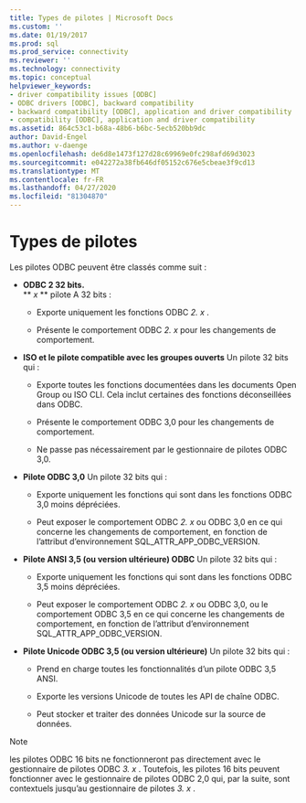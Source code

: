 ```yaml
---
title: Types de pilotes | Microsoft Docs
ms.custom: ''
ms.date: 01/19/2017
ms.prod: sql
ms.prod_service: connectivity
ms.reviewer: ''
ms.technology: connectivity
ms.topic: conceptual
helpviewer_keywords:
- driver compatibility issues [ODBC]
- ODBC drivers [ODBC], backward compatibility
- backward compatibility [ODBC], application and driver compatibility
- compatibility [ODBC], application and driver compatibility
ms.assetid: 864c53c1-b68a-48b6-b6bc-5ecb520bb9dc
author: David-Engel
ms.author: v-daenge
ms.openlocfilehash: de6d8e1473f127d28c69969e0fc298afd69d3023
ms.sourcegitcommit: e042272a38fb646df05152c676e5cbeae3f9cd13
ms.translationtype: MT
ms.contentlocale: fr-FR
ms.lasthandoff: 04/27/2020
ms.locfileid: "81304870"
---
```

# <a name="types-of-drivers"></a>Types de pilotes
Les pilotes ODBC peuvent être classés comme suit :  
  
-   **ODBC 2 32 bits.**  
     ** _x_ ** pilote A 32 bits :  
  
    -   Exporte uniquement les fonctions ODBC *2. x* .  
  
    -   Présente le comportement ODBC *2. x* pour les changements de comportement.  
  
-   **ISO et le pilote compatible avec les groupes ouverts** Un pilote 32 bits qui :  
  
    -   Exporte toutes les fonctions documentées dans les documents Open Group ou ISO CLI. Cela inclut certaines des fonctions déconseillées dans ODBC.  
  
    -   Présente le comportement ODBC 3,0 pour les changements de comportement.  
  
    -   Ne passe pas nécessairement par le gestionnaire de pilotes ODBC 3,0.  
  
-   **Pilote ODBC 3,0** Un pilote 32 bits qui :  
  
    -   Exporte uniquement les fonctions qui sont dans les fonctions ODBC 3,0 moins dépréciées.  
  
    -   Peut exposer le comportement ODBC *2. x* ou ODBC 3,0 en ce qui concerne les changements de comportement, en fonction de l’attribut d’environnement SQL_ATTR_APP_ODBC_VERSION.  
  
-   **Pilote ANSI 3,5 (ou version ultérieure) ODBC** Un pilote 32 bits qui :  
  
    -   Exporte uniquement les fonctions qui sont dans les fonctions ODBC 3,5 moins dépréciées.  
  
    -   Peut exposer le comportement ODBC *2. x* ou ODBC 3,0, ou le comportement ODBC 3,5 en ce qui concerne les changements de comportement, en fonction de l’attribut d’environnement SQL_ATTR_APP_ODBC_VERSION.  
  
-   **Pilote Unicode ODBC 3,5 (ou version ultérieure)** Un pilote 32 bits qui :  
  
    -   Prend en charge toutes les fonctionnalités d’un pilote ODBC 3,5 ANSI.  
  
    -   Exporte les versions Unicode de toutes les API de chaîne ODBC.  
  
    -   Peut stocker et traiter des données Unicode sur la source de données.  
  
> [!NOTE]  
>  les pilotes ODBC 16 bits ne fonctionneront pas directement avec le gestionnaire de pilotes ODBC *3. x* . Toutefois, les pilotes 16 bits peuvent fonctionner avec le gestionnaire de pilotes ODBC 2,0 qui, par la suite, sont contextuels jusqu’au gestionnaire de pilotes *3. x* .
